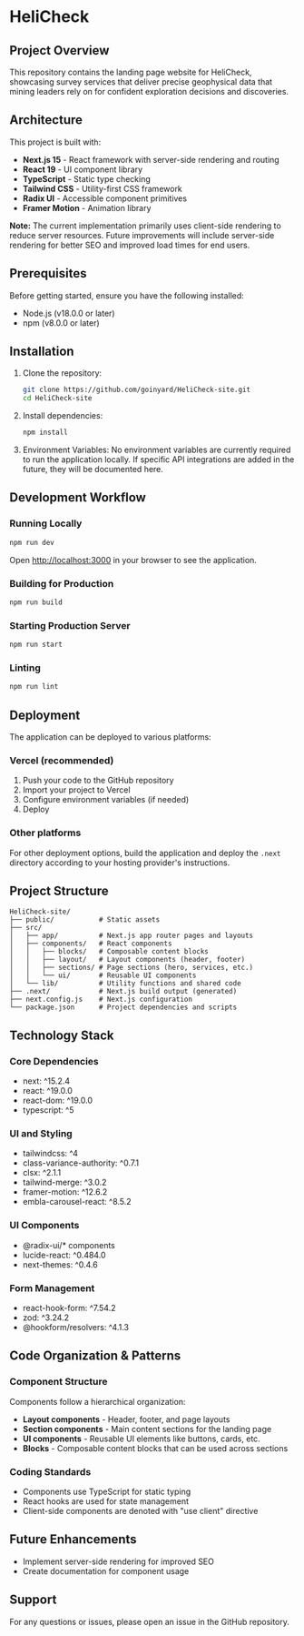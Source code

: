 # HeliCheck

## Project Overview

This repository contains the landing page website for HeliCheck, showcasing survey services that deliver precise geophysical data that mining leaders rely on for confident exploration decisions and discoveries.

## Architecture

This project is built with:

- **Next.js 15** - React framework with server-side rendering and routing
- **React 19** - UI component library
- **TypeScript** - Static type checking
- **Tailwind CSS** - Utility-first CSS framework
- **Radix UI** - Accessible component primitives
- **Framer Motion** - Animation library

**Note:** The current implementation primarily uses client-side rendering to reduce server resources. Future improvements will include server-side rendering for better SEO and improved load times for end users.

## Prerequisites

Before getting started, ensure you have the following installed:

- Node.js (v18.0.0 or later)
- npm (v8.0.0 or later)

## Installation

1. Clone the repository:
   ```bash
   git clone https://github.com/goinyard/HeliCheck-site.git
   cd HeliCheck-site
   ```

2. Install dependencies:
   ```bash
   npm install
   ```

3. Environment Variables:
   No environment variables are currently required to run the application locally. If specific API integrations are added in the future, they will be documented here.

## Development Workflow

### Running Locally

```bash
npm run dev
```

Open [http://localhost:3000](http://localhost:3000) in your browser to see the application.

### Building for Production

```bash
npm run build
```

### Starting Production Server

```bash
npm run start
```

### Linting

```bash
npm run lint
```

## Deployment

The application can be deployed to various platforms:

### Vercel (recommended)

1. Push your code to the GitHub repository
2. Import your project to Vercel
3. Configure environment variables (if needed)
4. Deploy

### Other platforms

For other deployment options, build the application and deploy the `.next` directory according to your hosting provider's instructions.

## Project Structure

```
HeliCheck-site/
├── public/           # Static assets
├── src/
│   ├── app/          # Next.js app router pages and layouts
│   ├── components/   # React components
│   │   ├── blocks/   # Composable content blocks
│   │   ├── layout/   # Layout components (header, footer)
│   │   ├── sections/ # Page sections (hero, services, etc.)
│   │   └── ui/       # Reusable UI components
│   └── lib/          # Utility functions and shared code
├── .next/            # Next.js build output (generated)
├── next.config.js    # Next.js configuration
└── package.json      # Project dependencies and scripts
```

## Technology Stack

### Core Dependencies
- next: ^15.2.4
- react: ^19.0.0
- react-dom: ^19.0.0
- typescript: ^5

### UI and Styling
- tailwindcss: ^4
- class-variance-authority: ^0.7.1
- clsx: ^2.1.1
- tailwind-merge: ^3.0.2
- framer-motion: ^12.6.2
- embla-carousel-react: ^8.5.2

### UI Components
- @radix-ui/* components
- lucide-react: ^0.484.0
- next-themes: ^0.4.6

### Form Management
- react-hook-form: ^7.54.2
- zod: ^3.24.2
- @hookform/resolvers: ^4.1.3

## Code Organization & Patterns

### Component Structure
Components follow a hierarchical organization:
- **Layout components** - Header, footer, and page layouts
- **Section components** - Main content sections for the landing page
- **UI components** - Reusable UI elements like buttons, cards, etc.
- **Blocks** - Composable content blocks that can be used across sections

### Coding Standards
- Components use TypeScript for static typing
- React hooks are used for state management
- Client-side components are denoted with "use client" directive

## Future Enhancements
- Implement server-side rendering for improved SEO
- Create documentation for component usage

## Support
For any questions or issues, please open an issue in the GitHub repository. 